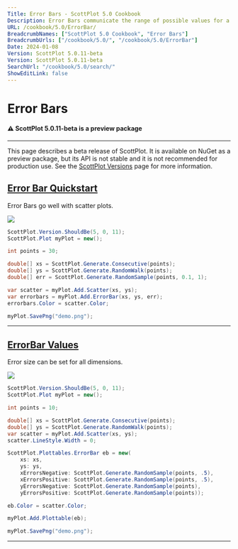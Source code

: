 ```yaml
---
Title: Error Bars - ScottPlot 5.0 Cookbook
Description: Error Bars communicate the range of possible values for a measurement
URL: /cookbook/5.0/ErrorBar/
BreadcrumbNames: ["ScottPlot 5.0 Cookbook", "Error Bars"]
BreadcrumbUrls: ["/cookbook/5.0/", "/cookbook/5.0/ErrorBar"]
Date: 2024-01-08
Version: ScottPlot 5.0.11-beta
Version: ScottPlot 5.0.11-beta
SearchUrl: "/cookbook/5.0/search/"
ShowEditLink: false
---
```


# Error Bars



<div class='alert alert-warning' role='alert'><h4 class='alert-heading py-0 my-0'>⚠️ ScottPlot 5.0.11-beta is a preview package</h4><hr /><p class='mb-0'><span class='fw-semibold'>This page describes a beta release of ScottPlot.</span> It is available on NuGet as a preview package, but its API is not stable and it is not recommended for production use. See the <a href='https://scottplot.net/versions/'>ScottPlot Versions</a> page for more information. </p></div>



<h2><a href='/cookbook/5.0/ErrorBar/ErrorBarQuickstart'>Error Bar Quickstart</a></h2>

Error Bars go well with scatter plots.

[![](/cookbook/5.0/images/ErrorBarQuickstart.png)](/cookbook/5.0/images/ErrorBarQuickstart.png)

```cs
ScottPlot.Version.ShouldBe(5, 0, 11);
ScottPlot.Plot myPlot = new();

int points = 30;

double[] xs = ScottPlot.Generate.Consecutive(points);
double[] ys = ScottPlot.Generate.RandomWalk(points);
double[] err = ScottPlot.Generate.RandomSample(points, 0.1, 1);

var scatter = myPlot.Add.Scatter(xs, ys);
var errorbars = myPlot.Add.ErrorBar(xs, ys, err);
errorbars.Color = scatter.Color;

myPlot.SavePng("demo.png");

```

<hr class='my-5 invisible'>


<h2><a href='/cookbook/5.0/ErrorBar/CustomErrors'>ErrorBar Values</a></h2>

Error size can be set for all dimensions.

[![](/cookbook/5.0/images/CustomErrors.png)](/cookbook/5.0/images/CustomErrors.png)

```cs
ScottPlot.Version.ShouldBe(5, 0, 11);
ScottPlot.Plot myPlot = new();

int points = 10;

double[] xs = ScottPlot.Generate.Consecutive(points);
double[] ys = ScottPlot.Generate.RandomWalk(points);
var scatter = myPlot.Add.Scatter(xs, ys);
scatter.LineStyle.Width = 0;

ScottPlot.Plottables.ErrorBar eb = new(
    xs: xs,
    ys: ys,
    xErrorsNegative: ScottPlot.Generate.RandomSample(points, .5),
    xErrorsPositive: ScottPlot.Generate.RandomSample(points, .5),
    yErrorsNegative: ScottPlot.Generate.RandomSample(points),
    yErrorsPositive: ScottPlot.Generate.RandomSample(points));

eb.Color = scatter.Color;

myPlot.Add.Plottable(eb);

myPlot.SavePng("demo.png");

```

<hr class='my-5 invisible'>

